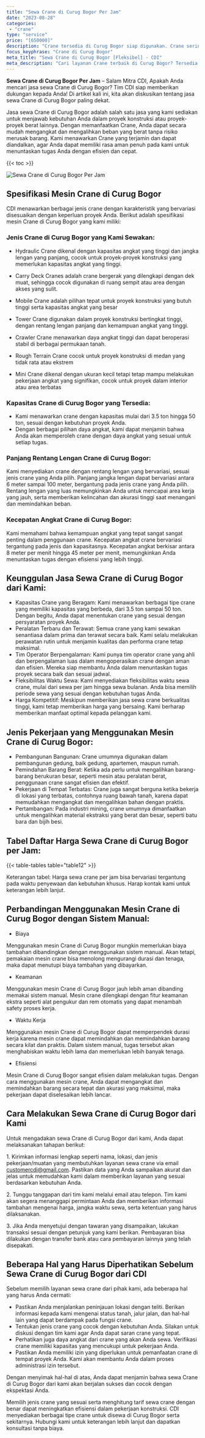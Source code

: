 ```yaml
---
title: "Sewa Crane di Curug Bogor Per Jam"
date: "2023-08-28"
categories:
 - "crane"
type: "service"
price: "[650000]"
description: "Crane tersedia di Curug Bogor siap digunakan. Crane sering digunakan untuk proyek konstruksi sebagai peralatan andal yang efisien. Hubungi kami untuk info lengkap."
focus_keyphrase: "Crane di Curug Bogor"
meta_title: "Sewa Crane di Curug Bogor [Fleksibel] - CDI"
meta_description: "Cari layanan Crane terbaik di Curug Bogor? Tersedia Crane berkualitas untuk pengangkatan berat. Nikmati harga terbaik hari ini."
---
```


**Sewa Crane di Curug Bogor Per Jam** – Salam Mitra CDI, Apakah Anda mencari jasa sewa Crane di Curug Bogor? Tim CDI siap memberikan dukungan kepada Anda! Di artikel kali ini, kita akan diskusikan tentang jasa sewa Crane di Curug Bogor paling dekat.

Jasa sewa Crane di Curug Bogor adalah salah satu jasa yang kami sediakan untuk menjawab kebutuhan Anda dalam proyek konstruksi atau proyek-proyek berat lainnya. Dengan memanfaatkan Crane, Anda dapat secara mudah mengangkat dan mengalihkan beban yang berat tanpa risiko merusak barang. Kami menawarkan Crane yang terjamin dan dapat diandalkan, agar Anda dapat memiliki rasa aman penuh pada kami untuk menuntaskan tugas Anda dengan efisien dan cepat.

{{< toc >}}

![Sewa Crane di Curug Bogor Per Jam](/images/crane/crane-17.jpg)

## Spesifikasi Mesin Crane di Curug Bogor

CDI menawarkan berbagai jenis crane dengan karakteristik yang bervariasi disesuaikan dengan keperluan proyek Anda. Berikut adalah spesifikasi mesin Crane di Curug Bogor yang kami miliki:

### Jenis Crane di Curug Bogor yang Kami Sewakan:

*   Hydraulic Crane dikenal dengan kapasitas angkat yang tinggi dan jangka lengan yang panjang, cocok untuk proyek-proyek konstruksi yang memerlukan kapasitas angkat yang tinggi.
*   Carry Deck Cranes adalah crane bergerak yang dilengkapi dengan dek muat, sehingga cocok digunakan di ruang sempit atau area dengan akses yang sulit.
*   Mobile Crane adalah pilihan tepat untuk proyek konstruksi yang butuh tinggi serta kapasitas angkat yang besar

*   Tower Crane digunakan dalam proyek konstruksi bertingkat tinggi, dengan rentang lengan panjang dan kemampuan angkat yang tinggi.
*   Crawler Crane menawarkan daya angkat tinggi dan dapat beroperasi stabil di berbagai permukaan tanah.
*   Rough Terrain Crane cocok untuk proyek konstruksi di medan yang tidak rata atau ekstrem

*   Mini Crane dikenal dengan ukuran kecil tetapi tetap mampu melakukan pekerjaan angkat yang signifikan, cocok untuk proyek dalam interior atau area terbatas

### Kapasitas Crane di Curug Bogor yang Tersedia:

*   Kami menawarkan crane dengan kapasitas mulai dari 3.5 ton hingga 50 ton, sesuai dengan kebutuhan proyek Anda.
*   Dengan berbagai pilihan daya angkat, kami dapat menjamin bahwa Anda akan memperoleh crane dengan daya angkat yang sesuai untuk setiap tugas.

### Panjang Rentang Lengan Crane di Curug Bogor:

Kami menyediakan crane dengan rentang lengan yang bervariasi, sesuai jenis crane yang Anda pilih. Panjang jangka lengan dapat bervariasi antara 6 meter sampai 100 meter, bergantung pada jenis crane yang Anda pilih. Rentang lengan yang luas memungkinkan Anda untuk mencapai area kerja yang jauh, serta memberikan kelincahan dan akurasi tinggi saat menangani dan memindahkan beban.

### Kecepatan Angkat Crane di Curug Bogor:

Kami memahami bahwa kemampuan angkat yang tepat sangat sangat penting dalam penggunaan crane. Kecepatan angkat crane bervariasi tergantung pada jenis dan kapasitasnya. Kecepatan angkat berkisar antara 8 meter per menit hingga 45 meter per menit, memungkinkan Anda menuntaskan tugas dengan efisiensi yang lebih tinggi.

## Keunggulan Jasa Sewa Crane di Curug Bogor dari Kami:

*   Kapasitas Crane yang Beragam: Kami menawarkan berbagai tipe crane yang memiliki kapasitas yang berbeda, dari 3.5 ton sampai 50 ton. Dengan begitu, Anda dapat menentukan crane yang sesuai dengan persyaratan proyek Anda.
*   Peralatan Terbaru dan Terawat: Semua crane yang kami sewakan senantiasa dalam prima dan terawat secara baik. Kami selalu melakukan perawatan rutin untuk menjamin kualitas dan performa crane tetap maksimal.
*   Tim Operator Berpengalaman: Kami punya tim operator crane yang ahli dan berpengalaman luas dalam mengoperasikan crane dengan aman dan efisien. Mereka siap membantu Anda dalam menuntaskan tugas proyek secara baik dan sesuai jadwal.
*   Fleksibilitas Waktu Sewa: Kami menyediakan fleksibilitas waktu sewa crane, mulai dari sewa per jam hingga sewa bulanan. Anda bisa memilih periode sewa yang sesuai dengan kebutuhan tugas Anda.
*   Harga Kompetitif: Meskipun memberikan jasa sewa crane berkualitas tinggi, kami tetap memberikan harga yang bersaing. Kami berharap memberikan manfaat optimal kepada pelanggan kami.

## Jenis Pekerjaan yang Menggunakan Mesin Crane di Curug Bogor:

*   Pembangunan Bangunan: Crane umumnya digunakan dalam pembangunan gedung, baik gedung, apartemen, maupun rumah.
*   Pemindahan Barang Berat: Ketika ada perlu untuk mengalihkan barang-barang berukuran besar, seperti mesin atau peralatan berat, penggunaan crane sangat efisien dan efektif.
*   Pekerjaan di Tempat Terbatas: Crane juga sangat berguna ketika bekerja di lokasi yang terbatas, contohnya ruang bawah tanah, karena dapat memudahkan mengangkat dan mengalihkan bahan dengan praktis.
*   Pertambangan: Pada industri mining, crane umumnya dimanfaatkan untuk mengalihkan material ekstraksi yang berat dan besar, seperti batu bara dan bijih besi.

## Tabel Daftar Harga Sewa Crane di Curug Bogor per Jam:

{{< table-tables table="table12" >}}

Keterangan tabel: Harga sewa crane per jam bisa bervariasi tergantung pada waktu penyewaan dan kebutuhan khusus. Harap kontak kami untuk keterangan lebih lanjut.

## Perbandingan Menggunakan Mesin Crane di Curug Bogor dengan Sistem Manual:

*   Biaya

Menggunakan mesin Crane di Curug Bogor mungkin memerlukan biaya tambahan dibandingkan dengan menggunakan sistem manual. Akan tetapi, pemakaian mesin crane bisa menolong mengurangi durasi dan tenaga, maka dapat menutupi biaya tambahan yang dibayarkan.
*   Keamanan

Menggunakan mesin Crane di Curug Bogor jauh lebih aman dibanding memakai sistem manual. Mesin crane dilengkapi dengan fitur keamanan ekstra seperti alat pengukur dan rem otomatis yang dapat menambah safety proses kerja.
*   Waktu Kerja

Menggunakan mesin Crane di Curug Bogor dapat memperpendek durasi kerja karena mesin crane dapat memindahkan dan memindahkan barang secara kilat dan praktis. Dalam sistem manual, tugas tersebut akan menghabiskan waktu lebih lama dan memerlukan lebih banyak tenaga.
*   Efisiensi

Mesin Crane di Curug Bogor sangat efisien dalam melakukan tugas. Dengan cara menggunakan mesin crane, Anda dapat mengangkat dan memindahkan barang secara tepat dan akurasi yang maksimal, maka pekerjaan dapat diselesaikan lebih lancar.

## Cara Melakukan Sewa Crane di Curug Bogor dari Kami

Untuk mengadakan sewa Crane di Curug Bogor dari kami, Anda dapat melaksanakan tahapan berikut:

1\.  Kirimkan informasi lengkap seperti nama, lokasi, dan jenis pekerjaan/muatan yang membutuhkan layanan sewa crane via email customercdi@gmail.com. Pastikan data yang Anda sampaikan akurat dan jelas untuk memudahkan kami dalam memberikan layanan yang sesuai berdasarkan kebutuhan Anda.

2\.  Tunggu tanggapan dari tim kami melalui email atau telepon. Tim kami akan segera menanggapi permintaan Anda dan memberikan informasi tambahan mengenai harga, jangka waktu sewa, serta ketentuan yang harus dilaksanakan.

3\.  Jika Anda menyetujui dengan tawaran yang disampaikan, lakukan transaksi sesuai dengan petunjuk yang kami berikan. Pembayaran bisa dilakukan dengan transfer bank atau cara pembayaran lainnya yang telah disepakati.

## Beberapa Hal yang Harus Diperhatikan Sebelum Sewa Crane di Curug Bogor dari CDI

Sebelum memilih layanan sewa crane dari pihak kami, ada beberapa hal yang harus Anda cermati:

*   Pastikan Anda menjalankan peninjauan lokasi dengan teliti. Berikan informasi kepada kami mengenai status tanah, jalur jalan, dan hal-hal lain yang dapat berdampak pada fungsi crane.
*   Tentukan jenis crane yang cocok dengan kebutuhan Anda. Silakan untuk diskusi dengan tim kami agar Anda dapat saran crane yang tepat.
*   Perhatikan juga daya angkat dari crane yang akan Anda sewa. Verifikasi crane memiliki kapasitas yang mencukupi untuk pekerjaan Anda.
*   Pastikan Anda memiliki izin yang diperlukan untuk pemanfaatan crane di tempat proyek Anda. Kami akan membantu Anda dalam proses administrasi izin tersebut.

Dengan menyimak hal-hal di atas, Anda dapat menjamin bahwa sewa Crane di Curug Bogor dari kami akan berjalan sukses dan cocok dengan ekspektasi Anda.

Memilih jenis crane yang sesuai serta menghitung tarif sewa crane dengan benar dapat meningkatkan efisiensi dalam pekerjaan konstruksi. CDI menyediakan berbagai tipe crane untuk disewa di Curug Bogor serta sekitarnya. Hubungi kami untuk keterangan lebih lanjut dan dapatkan konsultasi tanpa biaya.